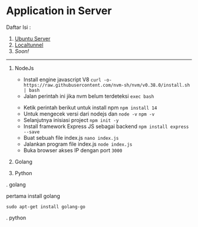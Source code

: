 # Application in Server

Daftar Isi :
  1. [Ubuntu Server](https://github.com/todikun/dev-ops/tree/main/ubuntu-server)
  2. [Localtunnel](https://github.com/todikun/dev-ops/tree/main/localtunnel)
  3. *Soon!*
---
1. NodeJs

   - Install engine javascript V8
   `curl -o- https://raw.githubusercontent.com/nvm-sh/nvm/v0.38.0/install.sh | bash`
   - Jalan perintah ini jika nvm belum terdeteksi `exec bash`
   
   <p align="center>
      <img src="/img/1.png" alt="devops" width="650">
   </p>
   
   - Ketik perintah berikut untuk install npm
   `npm install 14`
   - Untuk mengecek versi dari nodejs dan  `node -v` `npm -v`
   - Selanjutnya inisiasi project `npm init -y`
   - Install framework Express JS sebagai backend 
   `npm install express --save`
   - Buat sebuah file index.js
   `nano index.js`
   - Jalankan program file index.js
   `node index.js`
   - Buka browser akses IP dengan port `3000` 
   

2. Golang
3. Python





. golang

pertama install golang

`sudo apt-get install golang-go`


. python
